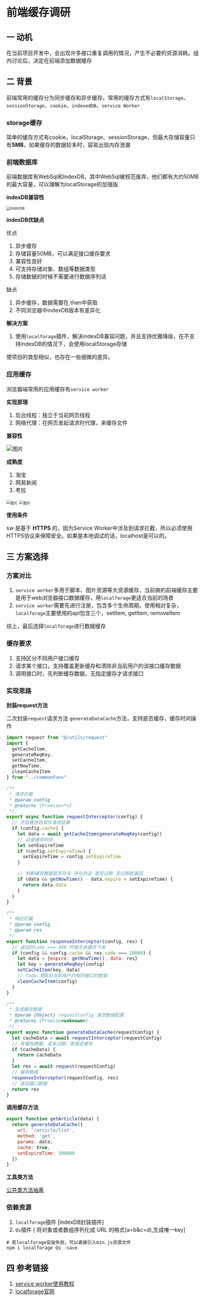 # 前端缓存调研

## 一 动机

在当前项目开发中，会出现许多接口重复调用的情况，产生不必要的资源消耗。组内讨论后，决定在前端添加数据缓存

## 二 背景

前端常用的缓存分为同步缓存和异步缓存。常用的缓存方式有`localStorage`、`sessionStorage`、`cookie`、`indexedDB`、`service Worker`



### storage缓存

简单的缓存方式有cookie，localStorage、sessionStorage，但最大存储容量只有**5MB**，如果缓存的数据较多时，容易出现内存泄漏



### 前端数据库

前端数据库有WebSql和IndexDB，其中WebSql被规范废弃，他们都有大约50MB的最大容量，可以理解为localStorage的加强版

**indexDB兼容性**

<img src="./images/indexDB.png" alt="indexDB" style="zoom: 67%;" />

**indexDB优缺点**

优点

1. 异步缓存
2. 存储容量50MB，可以满足接口缓存要求
3. 兼容性良好
4. 可支持存储对象、数组等数据类型
5. 存储数据的时候不需要进行数据序列话

缺点

1. 异步缓存，数据需要在.then中获取
2. 不同浏览器中indexDB版本有差异化



**解决方案**

1. 使用`localforage`插件，解决indexDB兼容问题，并且支持优雅降级，在不支持indexDB的情况下，会使用localStorage存储

使项目的类型相似，也存在一些细微的差异。



### 应用缓存

浏览器端常用的应用缓存有`service worker`

**实现原理**

1. 后台线程：独立于当前网页线程
2. 网络代理：在网页发起请求时代理，来缓存文件

**兼容性**

<img src="./images/serviceWorker.png" alt="图片"  />

**成熟度**

1. 淘宝
2. 网易新闻
3. 考拉

<img src="./images/s_network.png" alt="图片" style="zoom:67%;" />



<img src="./images/s_cache.png" alt="图片" style="zoom: 67%;" />



**使用条件**

sw 是基于 **HTTPS** 的，因为Service Worker中涉及到请求拦截，所以必须使用HTTPS协议来保障安全。如果是本地调试的话，localhost是可以的。

## 三 方案选择

### 方案对比

1. `service worker`多用于脚本、图片资源等大资源缓存，当前做的前端缓存主要是用于web浏览器接口数据缓存，用`localforage`更适合当前的场景
2. `service worker`需要先进行注册，包含多个生命周期，使用相对复杂，`localforage`主要使用的api包含三个，setItem, getItem, removeItem

综上，最后选择`localforage`进行数据缓存



### 缓存要求

1. 支持区分不同用户接口缓存
2. 请求某个接口，支持覆盖更新缓存和清除非当前用户的该接口缓存数据
3. 调用接口时，先判断缓存数据，无指定缓存才请求接口



### 实现思路

**封装request方法**

二次封装`request`请求方法 `generateDataCache`方法，支持是否缓存，缓存时间操作

```js
import request from "@/utils/request"
import {
  getCacheItem,
  generateReqKey,
  setCacheItem,
  getNowTime,
  cleanCacheItem
} from "../commonFuns"

/**
 * 请求拦截
 * @param config
 * @returns {Promise<*>}
 */
export async function requestInterceptor(config) {
  // 开启缓存则保存请求结果
  if (config.cache) {
    let data = await getCacheItem(generateReqKey(config))
    // 记录缓存时间
    let setExpireTime
    if (config.setExpireTime) {
      setExpireTime = config.setExpireTime
    }

    // 判断缓存数据是否存在 存在的话 是否过期 没过期就返回
    if (data && getNowTime() - data.expire < setExpireTime) {
      return data.data
    }
  }
}

/**
 * 响应拦截
 * @param config
 * @param res
 */
export function responseInterceptor(config, res) {
  // 返回的code === 200 时候才会缓存下来
  if (config && config.cache && res.code === 20000) {
    let data = {expire: getNowTime(), data: res}
    let key = generateReqKey(config)
    setCacheItem(key, data)
    // todo:清除非当前用户的相同接口的数据
    cleanCacheItem(config)
  }
}

/**
 * 生成缓存数据
 * @param {Object} requestConfig 请求数据配置
 * @returns {Promise<unknown>}
 */
export async function generateDataCache(requestConfig) {
  let cacheData = await requestInterceptor(requestConfig)
  // 有缓存数据，且未过期，直接走缓存
  if (cacheData) {
    return cacheData
  }
  let res = await request(requestConfig)
  // 缓存数据
  responseInterceptor(requestConfig, res)
  // 返回接口数据
  return res
}

```

**调用缓存方法**

```js
export function getArticle(data) {
  return generateDataCache({
    url: '/article/list',
    method: 'get',
    params: data,
    cache: true,
    setExpireTime: 300000
  })
}
```

**工具类方法**

[公共类方法抽离](https://github.com/btWin9527/vue-admin/blob/dev/src/utils/commonFuns.js)



### 依赖资源

1. `localforage`插件 [indexDB封装插件]
2. `Qs`插件 [ 将对象或者数组序列化成 URL 的格式(a=b&c=d),生成唯一key]



```shell
# 若localforage安装失败，可以直接引入min.js资源文件
npm i localforage Qs -save
```

## 四 参考链接

1. [service worker使用教程](https://mp.weixin.qq.com/s/3Ep5pJULvP7WHJvVJNDV-g)
2. [localforage官网](https://localforage.docschina.org/)